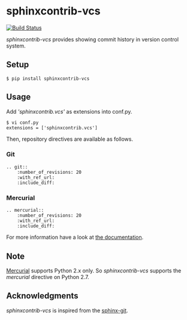 # sphinxcontrib-vcs

[![Build Status](https://travis-ci.org/t2y/sphinxcontrib-vcs.svg?branch=master)](https://travis-ci.org/t2y/sphinxcontrib-vcs/)

*sphinxcontrib-vcs* provides showing commit history in version control system.

## Setup

    $ pip install sphinxcontrib-vcs

## Usage

Add *'sphinxcontrib.vcs'* as extensions into conf.py.

    $ vi conf.py
    extensions = ['sphinxcontrib.vcs']

Then, repository directives are available as follows.

### Git

    .. git::
        :number_of_revisions: 20
        :with_ref_url:
        :include_diff:


### Mercurial

    .. mercurial::
        :number_of_revisions: 20
        :with_ref_url:
        :include_diff:

For more information have a look at [the documentation](https://pythonhosted.org/sphinxcontrib-vcs/).

## Note

[Mercurial](https://www.mercurial-scm.org/) supports Python 2.x only.
So *sphinxcontrib-vcs* supports the *mercurial* directive on Python 2.7.

## Acknowledgments

*sphinxcontrib-vcs* is inspired from the [sphinx-git](https://github.com/OddBloke/sphinx-git).

